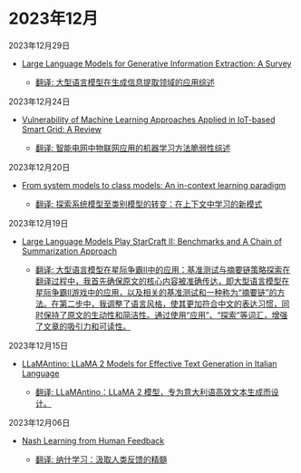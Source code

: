 # 2023年12月

2023年12月29日

- [Large Language Models for Generative Information Extraction: A Survey](2023年12月29日/Large_Language_Models_for_Generative_Information_Extraction_A_Survey.md)

    - [翻译: 大型语言模型在生成信息提取领域的应用综述](2023年12月29日/Large_Language_Models_for_Generative_Information_Extraction_A_Survey.md)

2023年12月24日

- [Vulnerability of Machine Learning Approaches Applied in IoT-based Smart Grid: A Review](2023年12月24日/Vulnerability_of_Machine_Learning_Approaches_Applied_in_IoT-based_Smart_Grid_A_Review.md)

    - [翻译: 智能电网中物联网应用的机器学习方法脆弱性综述](2023年12月24日/Vulnerability_of_Machine_Learning_Approaches_Applied_in_IoT-based_Smart_Grid_A_Review.md)

2023年12月20日

- [From system models to class models: An in-context learning paradigm](2023年12月20日/From_system_models_to_class_models_An_in-context_learning_paradigm.md)

    - [翻译: 探索系统模型至类别模型的转变：在上下文中学习的新模式](2023年12月20日/From_system_models_to_class_models_An_in-context_learning_paradigm.md)

2023年12月19日

- [Large Language Models Play StarCraft II: Benchmarks and A Chain of Summarization Approach](2023年12月19日/Large_Language_Models_Play_StarCraft_II_Benchmarks_and_A_Chain_of_Summarization_Approach.md)

    - [翻译: 大型语言模型在星际争霸II中的应用：基准测试与摘要链策略探索在翻译过程中，我首先确保原文的核心内容被准确传达，即大型语言模型在星际争霸II游戏中的应用，以及相关的基准测试和一种称为“摘要链”的方法。在第二步中，我调整了语言风格，使其更加符合中文的表达习惯，同时保持了原文的生动性和简洁性。通过使用“应用”、“探索”等词汇，增强了文章的吸引力和可读性。](2023年12月19日/Large_Language_Models_Play_StarCraft_II_Benchmarks_and_A_Chain_of_Summarization_Approach.md)

2023年12月15日

- [LLaMAntino: LLaMA 2 Models for Effective Text Generation in Italian Language](2023年12月15日/LLaMAntino_LLaMA_2_Models_for_Effective_Text_Generation_in_Italian_Language.md)

    - [翻译: LLaMAntino：LLaMA 2 模型，专为意大利语高效文本生成而设计。](2023年12月15日/LLaMAntino_LLaMA_2_Models_for_Effective_Text_Generation_in_Italian_Language.md)

2023年12月06日

- [Nash Learning from Human Feedback](2023年12月06日/Nash_Learning_from_Human_Feedback.md)

    - [翻译: 纳什学习：汲取人类反馈的精髓](2023年12月06日/Nash_Learning_from_Human_Feedback.md)